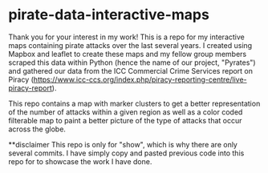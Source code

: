 # pirate-data-interactive-maps

Thank you for your interest in my work! This is a repo for my interactive maps containing pirate attacks over the last several years.  I created using Mapbox and leaflet to create these maps and my fellow group members scraped this data within Python (hence the name of our project, "Pyrates") and gathered our data from the ICC Commercial Crime Services report on Piracy (https://www.icc-ccs.org/index.php/piracy-reporting-centre/live-piracy-report). 

This repo contains a map with marker clusters to get a better representation of the number of attacks within a given region as well as a color coded filterable map to paint a better picture of the type of attacks that occur across the globe.

**disclaimer
This repo is only for "show", which is why there are only several commits. I have simply copy and pasted previous code into this repo for to showcase the work I have done.
